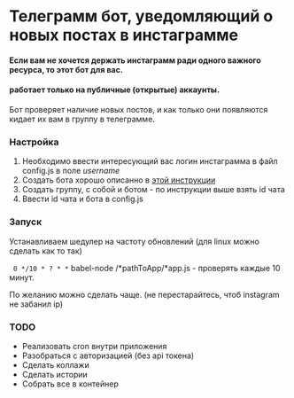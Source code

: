 # Телеграмм бот, уведомляющий о новых постах в инстаграмме

#### Если вам не хочется держать инстаграмм ради одного важного ресурса, то этот бот для вас.

#### работает только на публичные (открытые) аккаунты.

Бот проверяет наличие новых постов, и как только они появляются кидает их вам в группу в телеграмме.

### Настройка

1. Необходимо ввести интересующий вас логин инстаграмма в файл config.js в поле *username*
2. Создать бота хорошо описанно в [этой инструкции](https://habrahabr.ru/post/264985/)
3. Создать группу, с собой и ботом - по инструкции выше взять id чата
4. Ввести id чата и бота в config.js

### Запуск
Устанавливаем шедулер на частоту обновлений (для linux можно сделать как то так)

``` 0 */10 * ? * *``` babel-node /*pathToApp/*app.js - проверять каждые 10 минут.

По желанию можно сделать чаще. (не перестарайтесь, чтоб instagram не забанил ip)

### TODO

* Реализовать cron внутри приложения
* Разобраться с авторизацией (без api токена)
* Сделать коллажи
* Сделать истории
* Собрать все в контейнер
